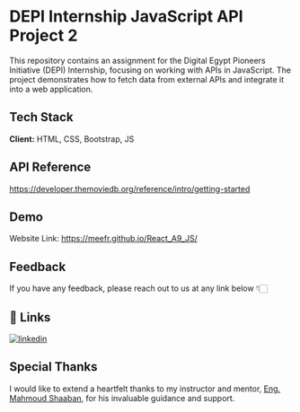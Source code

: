
# DEPI Internship JavaScript API Project 2


This repository contains an assignment for the Digital Egypt Pioneers Initiative (DEPI) Internship, focusing on working with APIs in JavaScript. The project demonstrates how to fetch data from external APIs and integrate it into a web application.
## Tech Stack

**Client:** HTML, CSS, Bootstrap, JS



## API Reference
https://developer.themoviedb.org/reference/intro/getting-started

## Demo

Website Link: https://meefr.github.io/React_A9_JS/

## Feedback

If you have any feedback, please reach out to us at any link below 👇🏻


## 🔗 Links
[![linkedin](https://img.shields.io/badge/linkedin-0A66C2?style=for-the-badge&logo=linkedin&logoColor=white)](https://www.linkedin.com/in/mohamedelramah/)


## Special Thanks

I would like to extend a heartfelt thanks to my instructor and mentor, [Eng. Mahmoud Shaaban](https://www.linkedin.com/in/mahmoud-shaaban-5192b720a/), for his invaluable guidance and support.
